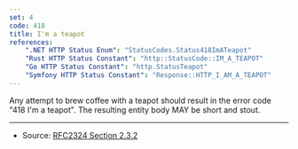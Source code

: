 ```yaml
---
set: 4
code: 418
title: I'm a teapot
references:
    ".NET HTTP Status Enum": "StatusCodes.Status418ImATeapot"
    "Rust HTTP Status Constant": "http::StatusCode::IM_A_TEAPOT"
    "Go HTTP Status Constant": "http.StatusTeapot"
    "Symfony HTTP Status Constant": "Response::HTTP_I_AM_A_TEAPOT"
---
```


Any attempt to brew coffee with a teapot should result in the error code "418 I'm a teapot". The resulting entity body MAY be short and stout.

---

* Source: [RFC2324 Section 2.3.2][1]

[1]: <https://tools.ietf.org/html/rfc2324#section-2.3.2>
